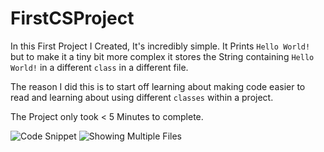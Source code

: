 # FirstCSProject
In this First Project I Created, It's incredibly simple. It Prints `Hello World!` but to make it a tiny bit more complex it stores the String containing `Hello World!` in a different `class` in a different file.

The reason I did this is to start off learning about making code easier to read and learning about using different `classes` within a project.

The Project only took < 5 Minutes to complete.

![Code Snippet](https://github.com/KodeyThomas/BackendDev/tree/master/assets/firstCSProject1.png)
![Showing Multiple Files](https://github.com/KodeyThomas/BackendDev/tree/master/assets/firstCSProject2.png)